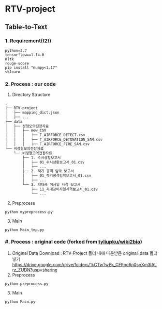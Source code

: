 # RTV-project
## Table-to-Text



### 1. Requirement(t2t)
~~~
python=3.7
tensorflow==1.14.0
nltk
rouge-score
pip install "numpy<1.17"
sklearn
~~~
### 2. Process : our code
1) Directory Structure
```sh
.
├── RTV-project
│   ├── mapping_dict.json
│   ├── ...
├── data
│   ├── 정형모의전장자료
│   │   ├── new_CSV
│   │   │   ├── T_AIRFORCE_DETECT.csv
│   │   │   ├── T_AIRFORCE_DETONATION_SAM.csv
│   │   │   ├── T_AIRFORCE_FIRE_SAM.csv
└── 비정형모의전장자료
    └── 비정형모의전장자료
        ├── 1. 수시상황보고서
        │   ├── 01_수시상황보고서_01.csv
        │   ├── ...
        ├── 2. 적기 공격 임박 보고서
        │   ├── 01_적기공격임박보고서_01.csv
        │   ├── ...
        └── 3. 지대공 미사일 사격 보고서
            ├── 11_지대공미사일사격보고서_01.csv
            └── ...
```
2) Preprocess
~~~
python mypreprocess.py
~~~
3) Main
~~~
python Main_tmp.py
~~~

### #. Process : original code (forked from [tyliupku/wiki2bio](https://github.com/tyliupku/wiki2bio))
1) Original Data Download : RTV-Project 폴더 내에 다운받은 original_data 폴더 넣기  
https://drive.google.com/drive/folders/1kCTwTwEk_CE9nc6q0snXm3lALrz_ZUDN?usp=sharing 
2) Preprocess
~~~
python preprocess.py
~~~
3) Main
~~~
python Main.py
~~~

